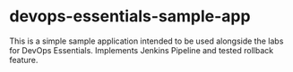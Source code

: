 # devops-essentials-sample-app

This is a simple sample application intended to be used alongside the labs for DevOps Essentials.
Implements Jenkins Pipeline and tested rollback feature.
